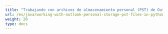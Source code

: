 ```yaml
---
title: "Trabajando con archivos de almacenamiento personal (PST) de Outlook en Python"
url: /es/java/working-with-outlook-personal-storage-pst-files-in-python/
weight: 20
type: docs
---
```

